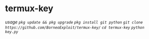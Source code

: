 # termux-key
*usage*
*```pkg update && pkg upgrade```*
*```pkg install git python```*
*```git clone https://github.com/BorneoExploit/termux-key/```*
*```cd termux-key```*
*```python key.py```*
